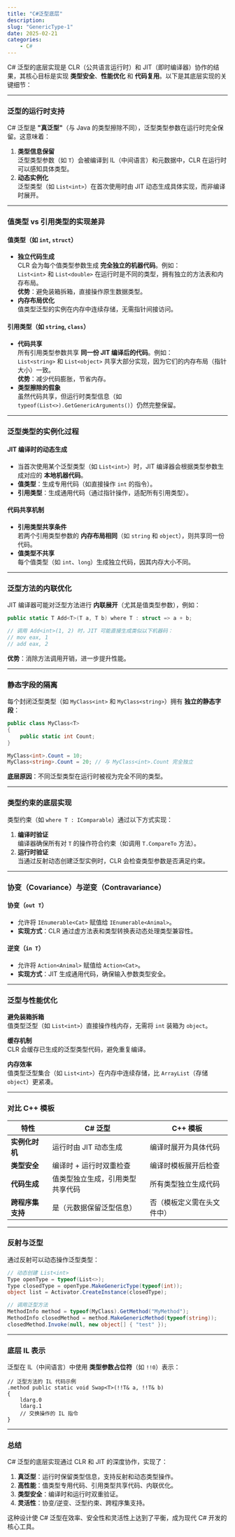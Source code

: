 ```yaml
---
title: "C#泛型底层"
description: 
slug: "GenericType-1"
date: 2025-02-21
categories:
    - C#
---
```


C# 泛型的底层实现是 CLR（公共语言运行时）和 JIT（即时编译器）协作的结果，其核心目标是实现 **类型安全**、**性能优化** 和 **代码复用**。以下是其底层实现的关键细节：

---

### **泛型的运行时支持**
C# 泛型是 **"真泛型"**（与 Java 的类型擦除不同），泛型类型参数在运行时完全保留。这意味着：
1. **类型信息保留**  
   泛型类型参数（如 `T`）会被编译到 IL（中间语言）和元数据中，CLR 在运行时可以感知具体类型。
2. **动态实例化**  
   泛型类型（如 `List<int>`）在首次使用时由 JIT 动态生成具体实现，而非编译时展开。

---

### **值类型 vs 引用类型的实现差异**
#### **值类型（如 `int`, `struct`）**
- **独立代码生成**  
  CLR 会为每个值类型参数生成 **完全独立的机器代码**。例如：  
  `List<int>` 和 `List<double>` 在运行时是不同的类型，拥有独立的方法表和内存布局。  
  **优势**：避免装箱拆箱，直接操作原生数据类型。
- **内存布局优化**  
  值类型泛型的实例在内存中连续存储，无需指针间接访问。

#### **引用类型（如 `string`, `class`）**
- **代码共享**  
  所有引用类型参数共享 **同一份 JIT 编译后的代码**。例如：  
  `List<string>` 和 `List<object>` 共享大部分实现，因为它们的内存布局（指针大小）一致。  
  **优势**：减少代码膨胀，节省内存。
- **类型擦除的假象**  
   虽然代码共享，但运行时类型信息（如 `typeof(List<>).GetGenericArguments()`）仍然完整保留。

---

### **泛型类型的实例化过程**
#### **JIT 编译时的动态生成**
- 当首次使用某个泛型类型（如 `List<int>`）时，JIT 编译器会根据类型参数生成对应的 **本地机器代码**。
- **值类型**：生成专用代码（如直接操作 `int` 的指令）。  
- **引用类型**：生成通用代码（通过指针操作，适配所有引用类型）。

#### **代码共享机制**
- **引用类型共享条件**  
  若两个引用类型参数的 **内存布局相同**（如 `string` 和 `object`），则共享同一份代码。
- **值类型不共享**  
  每个值类型（如 `int`、`long`）生成独立代码，因其内存大小不同。

---

### **泛型方法的内联优化**
JIT 编译器可能对泛型方法进行 **内联展开**（尤其是值类型参数），例如：
```csharp
public static T Add<T>(T a, T b) where T : struct => a + b;

// 调用 Add<int>(1, 2) 时，JIT 可能直接生成类似以下机器码：
// mov eax, 1
// add eax, 2
```
**优势**：消除方法调用开销，进一步提升性能。

---

### **静态字段的隔离**
每个封闭泛型类型（如 `MyClass<int>` 和 `MyClass<string>`）拥有 **独立的静态字段**：
```csharp
public class MyClass<T>
{
    public static int Count;
}

MyClass<int>.Count = 10;
MyClass<string>.Count = 20; // 与 MyClass<int>.Count 完全独立
```
**底层原因**：不同泛型类型在运行时被视为完全不同的类型。

---

### 类型约束的底层实现
类型约束（如 `where T : IComparable`）通过以下方式实现：
1. **编译时验证**  
   编译器确保所有对 `T` 的操作符合约束（如调用 `T.CompareTo` 方法）。
2. **运行时验证**  
   当通过反射动态创建泛型实例时，CLR 会检查类型参数是否满足约束。

---

### 协变（Covariance）与逆变（Contravariance）
####  协变（`out T`）
- 允许将 `IEnumerable<Cat>` 赋值给 `IEnumerable<Animal>`。
- **实现方式**：CLR 通过虚方法表和类型转换表动态处理类型兼容性。

#### 逆变（`in T`）
- 允许将 `Action<Animal>` 赋值给 `Action<Cat>`。
- **实现方式**：JIT 生成通用代码，确保输入参数类型安全。

---

### 泛型与性能优化
**避免装箱拆箱**  
值类型泛型（如 `List<int>`）直接操作栈内存，无需将 `int` 装箱为 `object`。

**缓存机制**  
CLR 会缓存已生成的泛型类型代码，避免重复编译。

**内存效率**  
值类型泛型集合（如 `List<int>`）在内存中连续存储，比 `ArrayList`（存储 `object`）更紧凑。

---

### 对比 C++ 模板
| 特性             | C# 泛型                          | C++ 模板                   |
| ---------------- | -------------------------------- | -------------------------- |
| **实例化时机**   | 运行时由 JIT 动态生成            | 编译时展开为具体代码       |
| **类型安全**     | 编译时 + 运行时双重检查          | 编译时模板展开后检查       |
| **代码生成**     | 值类型独立生成，引用类型共享代码 | 所有类型独立生成代码       |
| **跨程序集支持** | 是（元数据保留泛型信息）         | 否（模板定义需在头文件中） |

---

### 反射与泛型
通过反射可以动态操作泛型类型：
```csharp
// 动态创建 List<int>
Type openType = typeof(List<>);
Type closedType = openType.MakeGenericType(typeof(int));
object list = Activator.CreateInstance(closedType);

// 调用泛型方法
MethodInfo method = typeof(MyClass).GetMethod("MyMethod");
MethodInfo closedMethod = method.MakeGenericMethod(typeof(string));
closedMethod.Invoke(null, new object[] { "test" });
```

---

### 底层 IL 表示
泛型在 IL（中间语言）中使用 **类型参数占位符**（如 `!!0`）表示：
```il
// 泛型方法的 IL 代码示例
.method public static void Swap<T>(!!T& a, !!T& b)
{
    ldarg.0
    ldarg.1
    // 交换操作的 IL 指令
}
```

---

### **总结**
C# 泛型的底层实现通过 CLR 和 JIT 的深度协作，实现了：
1. **真泛型**：运行时保留类型信息，支持反射和动态类型操作。
2. **高性能**：值类型专用代码、引用类型共享代码、内联优化。
3. **类型安全**：编译时和运行时双重验证。
4. **灵活性**：协变/逆变、泛型约束、跨程序集支持。

这种设计使 C# 泛型在效率、安全性和灵活性上达到了平衡，成为现代 C# 开发的核心工具。
